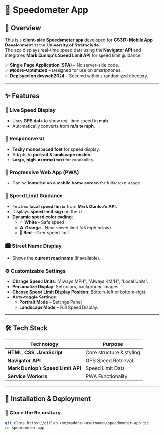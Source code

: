 # 🚗 Speedometer App

## 📌 Overview  
This is a **client-side Speedometer app** developed for **CS317: Mobile App Development** at the **University of Strathclyde**.  
The app displays real-time speed data using the **Navigator API** and integrates **Mark Dunlop's Speed Limit API** for speed limit guidance.  

✅ **Single Page Application (SPA)** – No server-side code.  
✅ **Mobile-Optimized** – Designed for use on smartphones.  
✅ **Deployed on devweb2024** – Secured within a randomized directory.  

---

## ✨ Features  

### 📡 Live Speed Display  
- Uses **GPS data** to show real-time speed in **mph**.  
- Automatically converts from **m/s to mph**.  

### 🎨 Responsive UI  
- **Techy monospaced font** for speed display.  
- Adapts to **portrait & landscape modes**.  
- **Large, high-contrast text** for readability.  

### 📲 Progressive Web App (PWA)  
- Can be **installed on a mobile home screen** for fullscreen usage.  

### 🚦 Speed Limit Guidance  
- Fetches **local speed limits** from **Mark Dunlop’s API**.  
- Displays **speed limit sign** on the UI.  
- **Dynamic speed color coding**:  
  - ✅ **White** – Safe speed  
  - ⚠️ **Orange** – Near speed limit (≤5 mph below)  
  - 🚨 **Red** – Over speed limit  

### 🏙️ Street Name Display  
- Shows the **current road name** (if available).  

### ⚙️ Customizable Settings  
- **Change Speed Units**: "Always MPH", "Always KM/H", "Local Units".  
- **Personalize Display**: Set colors, background images.  
- **Choose Speed Limit Display Position**: Bottom-left or bottom-right.  
- **Auto-toggle Settings**:  
  - **Portrait Mode** – Settings Panel.  
  - **Landscape Mode** – Full Speed Display.  

---

## 🛠️ Tech Stack  

| Technology        | Purpose |
|------------------|---------|
| **HTML, CSS, JavaScript** | Core structure & styling |
| **Navigator API** | GPS Speed Retrieval |
| **Mark Dunlop’s Speed Limit API** | Speed Limit Data |
| **Service Workers** | PWA Functionality |

---

## 🚀 Installation & Deployment  

### 🔹 Clone the Repository  
```sh
git clone https://gitlab.com/madone-<username>/speedometer-app.git
cd speedometer-app
